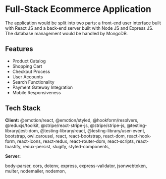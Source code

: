 # Full-Stack Ecommerce Application

The application would be split into two parts: a front-end user interface built with React JS and a back-end server built with Node JS and Express JS. The database management would be handled by MongoDB.

## Features

- Product Catalog
- Shopping Cart
- Checkout Process
- User Accounts
- Search Functionality
- Payment Gateway Integration
- Mobile Responsiveness







## Tech Stack

**Client:** @emotion/react, @emotion/styled, @hookform/resolvers, @reduxjs/toolkit, @stripe/react-stripe-js, @stripe/stripe-js, @testing-library/jest-dom, @testing-library/react, @testing-library/user-event, bootstrap, owl.carousel, react, react-bootstrap, react-dom,  react-hook-form, react-icons, react-redux, react-router-dom, react-scripts, react-toastify, redux-persist, slugify, styled-components,


**Server:** 

body-parser,
cors,
dotenv,
express,
express-validator,
jsonwebtoken,
multer,
nodemailer,
nodemon,


